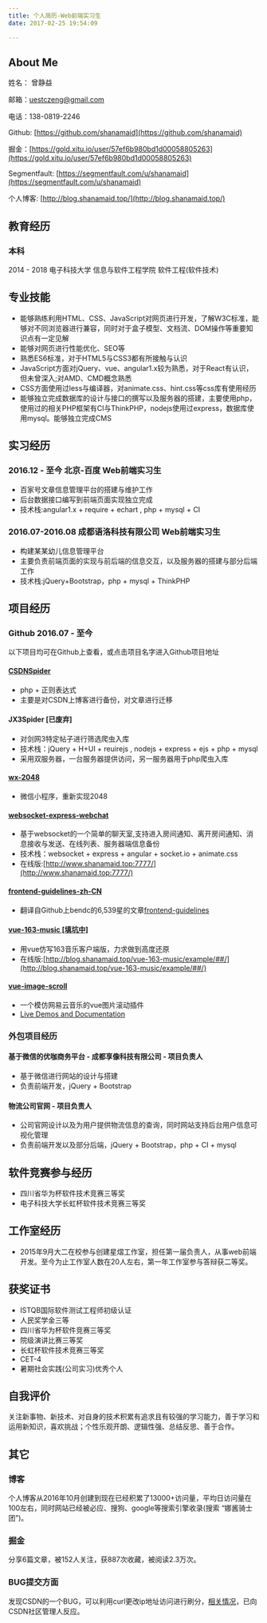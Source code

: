 ```yaml
---
title: 个人简历-Web前端实习生
date: 2017-02-25 19:54:09

---
```


## About Me
姓名： 曾静益

邮箱：uestczeng@gmail.com

电话：138-0819-2246

Github: [https://github.com/shanamaid](https://github.com/shanamaid)

掘金：[https://gold.xitu.io/user/57ef6b980bd1d00058805263](https://gold.xitu.io/user/57ef6b980bd1d00058805263)

Segmentfault: [https://segmentfault.com/u/shanamaid](https://segmentfault.com/u/shanamaid)

个人博客: [http://blog.shanamaid.top/](http://blog.shanamaid.top/)



## 教育经历
### 本科
2014 - 2018 电子科技大学 信息与软件工程学院 软件工程(软件技术)

## 专业技能
* 能够熟练利用HTML、CSS、JavaScript对网页进行开发，了解W3C标准，能够对不同浏览器进行兼容，同时对于盒子模型、文档流、DOM操作等重要知识点有一定见解
* 能够对网页进行性能优化、SEO等
* 熟悉ES6标准，对于HTML5与CSS3都有所接触与认识
* JavaScript方面对jQuery、vue、angular1.x较为熟悉，对于React有认识，但未曾深入;对AMD、CMD概念熟悉
* CSS方面使用过less与编译器，对animate.css、hint.css等css库有使用经历
* 能够独立完成数据库的设计与接口的撰写以及服务器的搭建，主要使用php，使用过的相关PHP框架有CI与ThinkPHP，nodejs使用过express，数据库使用mysql。能够独立完成CMS

## 实习经历
### 2016.12 - 至今 北京-百度 Web前端实习生
* 百家号文章信息管理平台的搭建与维护工作
* 后台数据接口编写到前端页面实现独立完成
* 技术栈:angular1.x + require + echart , php + mysql + CI

### 2016.07-2016.08 成都语洛科技有限公司 Web前端实习生
* 构建某某幼儿信息管理平台
* 主要负责前端页面的实现与前后端的信息交互，以及服务器的搭建与部分后端工作
* 技术栈:jQuery+Bootstrap，php + mysql + ThinkPHP



## 项目经历
### Github 2016.07 - 至今
以下项目均可在Github上查看，或点击项目名字进入Github项目地址
#### [CSDNSpider](https://github.com/ShanaMaid/CSDNSpider)  
* php + 正则表达式
* 主要是对CSDN上博客进行备份，对文章进行迁移

#### JX3Spider [已废弃]
* 对剑网3特定帖子进行筛选爬虫入库
* 技术栈：jQuery + H+UI + reuirejs , nodejs + express + ejs + php + mysql
* 采用双服务器，一台服务器提供访问，另一服务器用于php爬虫入库

#### [wx-2048](https://github.com/ShanaMaid/wx-2048)
* 微信小程序，重新实现2048

#### [websocket-express-webchat](https://github.com/ShanaMaid/websocket-express-webchat)
* 基于websocket的一个简单的聊天室,支持进入房间通知、离开房间通知、消息接收与发送、在线列表、服务器端信息备份
* 技术栈：websocket + express + angular + socket.io + animate.css
* 在线版:[http://www.shanamaid.top:7777/](http://www.shanamaid.top:7777/)

#### [frontend-guidelines-zh-CN](https://github.com/ShanaMaid/frontend-guidelines-zh-CN)
* 翻译自Github上bendc的6,539星的文章[frontend-guidelines](https://github.com/bendc/frontend-guidelines)

#### [vue-163-music [填坑中]](https://github.com/ShanaMaid/vue-163-music)
* 用vue仿写163音乐客户端版，力求做到高度还原
* 在线版:[http://blog.shanamaid.top/vue-163-music/example/##/](http://blog.shanamaid.top/vue-163-music/example/##/)

#### [vue-image-scroll](https://github.com/ShanaMaid/vue-image-scroll)
* 一个模仿网易云音乐的vue图片滚动插件
* [Live Demos and Documentation](http://blog.shanamaid.top/vue-image-scroll/example/)

### 外包项目经历
#### 基于微信的优咖商务平台 - 成都享像科技有限公司 - 项目负责人
* 基于微信进行网站的设计与搭建
* 负责前端开发，jQuery + Bootstrap

#### 物流公司官网  - 项目负责人
* 公司官网设计以及为用户提供物流信息的查询，同时网站支持后台用户信息可视化管理
* 负责前端开发以及部分后端，jQuery + Bootstrap，php + CI + mysql 


## 软件竞赛参与经历
* 四川省华为杯软件技术竞赛三等奖
* 电子科技大学长虹杯软件技术竞赛三等奖

## 工作室经历
* 2015年9月大二在校参与创建星熠工作室，担任第一届负责人，从事web前端开发。至今为止工作室人数在20人左右，第一年工作室参与答辩获二等奖。


## 获奖证书
* ISTQB国际软件测试工程师初级认证
* 人民奖学金三等
* 四川省华为杯软件竞赛三等奖
* 院级演讲比赛三等奖
* 长虹杯软件技术竞赛三等奖
* CET-4
* 暑期社会实践(公司实习)优秀个人


## 自我评价
关注新事物、新技术、对自身的技术积累有追求且有较强的学习能力，善于学习和运用新知识，喜欢挑战；个性乐观开朗、逻辑性强、总结反思、善于合作。

## 其它
### 博客
个人博客从2016年10月创建到现在已经积累了13000+访问量，平均日访问量在100左右，同时网站已经被必应、搜狗、google等搜索引擎收录(搜索 “娜酱骑士团”)。

### 掘金
分享6篇文章，被152人关注，获887次收藏，被阅读2.3万次。

### BUG提交方面
发现CSDN的一个BUG，可以利用curl更改ip地址访问进行刷分，[相关情况](http://blog.shanamaid.top/2016/10/16/PHP%E5%AE%9E%E6%88%98%EF%BC%9A%E5%88%A9%E7%94%A8Curl%E5%88%B7CSDN%E7%A7%AF%E5%88%86%20/)，已向CSDN社区管理人反应。